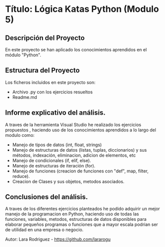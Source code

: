 # Título: Lógica Katas Python  (Modulo 5)

## Descripción del Proyecto
En este proyecto se han aplicado los conocimientos aprendidos en el módulo "Python".

## Estructura del Proyecto
Los ficheros incluidos en este proyecto son:
- Archivo .py con los ejercicios resueltos
- Readme.md

## Informe explicativo del análisis.
A traves de la herramienta Visual Studio he realizado los ejercicios propuestos , haciendo uso de los conocimientos aprendidos a lo largo del modulo como:
- Manejo de tipos de datos (int, float, strings)
- Manejo de estructuras de datos (listas, tuplas, diccionarios) y sus métodos, indexación, eliminacion, adicion de elementos, etc
- Manejo de condicionales (if, elif, else).
- Manejo de estructuras de iteración (for).
- Manejo de funciones (creacion de funciones con "def", map, filter, reduce).
- Creacion de Clases y sus objetos, metodos asociados.


## Conclusiones del análisis.
A traves de los diferentes ejercicios planteados he podido adquirir un mejor manejo de la programacion en Python, haciendo uso de todas las funciones, variables, metodos, estructuras de datos disponibles para elaborar pequeños programas o funciones que a mayor escala podrian ser de utilidad en una empresa o negocio.

Autor:
Lara Rodriguez - https://github.com/lararogu